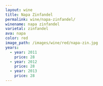 ```yaml
---
layout: wine
title: Napa Zinfandel
permalink: wine/napa-zinfandel/
winename: napa zinfandel
varietal: zinfandel
ava: napa
color: red
image_path: /images/wine/red/napa-zin.jpg
years:
  - year: 2011
    price: 28
  - year: 2012
    price: 28
  - year: 2013
    price: 28
---
```




